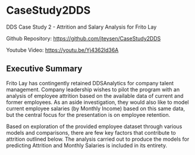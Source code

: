 # CaseStudy2DDS
DDS Case Study 2 - Attrition and Salary Analysis for Frito Lay

Github Repository: https://github.com/jteysen/CaseStudy2DDS

Youtube Video: https://youtu.be/Yj4362ld36A

## Executive Summary

Frito Lay has contingently retained DDSAnalytics for company talent management. Company leadership wishes to pilot the program with an analysis of employee attrition based on the available data of current and former employees. As an aside investigation, they would also like to model current employee salaries (by Monthly Income) based on this same data, but the central focus for the presentation is on employee retention. 

Based on exploration of the provided employee dataset through various models and comparisons, there are few key factors that contribute to attrition outlined below. The analysis carried out to produce the models for predicting Attrition and Monthly Salaries is included in its entirety.
